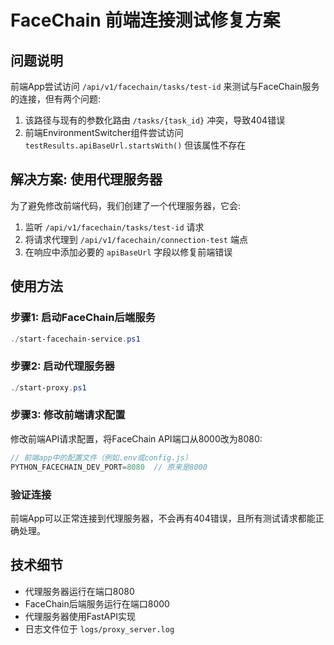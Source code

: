 # FaceChain 前端连接测试修复方案

## 问题说明

前端App尝试访问 `/api/v1/facechain/tasks/test-id` 来测试与FaceChain服务的连接，但有两个问题:

1. 该路径与现有的参数化路由 `/tasks/{task_id}` 冲突，导致404错误
2. 前端EnvironmentSwitcher组件尝试访问 `testResults.apiBaseUrl.startsWith()` 但该属性不存在

## 解决方案: 使用代理服务器

为了避免修改前端代码，我们创建了一个代理服务器，它会:

1. 监听 `/api/v1/facechain/tasks/test-id` 请求
2. 将请求代理到 `/api/v1/facechain/connection-test` 端点
3. 在响应中添加必要的 `apiBaseUrl` 字段以修复前端错误

## 使用方法

### 步骤1: 启动FaceChain后端服务

```powershell
./start-facechain-service.ps1
```

### 步骤2: 启动代理服务器

```powershell
./start-proxy.ps1
```

### 步骤3: 修改前端请求配置

修改前端API请求配置，将FaceChain API端口从8000改为8080:

```javascript
// 前端app中的配置文件（例如.env或config.js）
PYTHON_FACECHAIN_DEV_PORT=8080  // 原来是8000
```

### 验证连接

前端App可以正常连接到代理服务器，不会再有404错误，且所有测试请求都能正确处理。

## 技术细节

- 代理服务器运行在端口8080
- FaceChain后端服务运行在端口8000
- 代理服务器使用FastAPI实现
- 日志文件位于 `logs/proxy_server.log` 